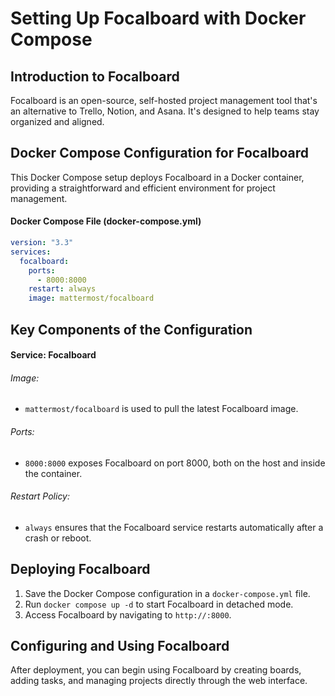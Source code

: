 # Setting Up Focalboard with Docker Compose

## Introduction to Focalboard

Focalboard is an open-source, self-hosted project management tool that's an alternative to Trello, Notion, and Asana. It's designed to help teams stay organized and aligned.

## Docker Compose Configuration for Focalboard

This Docker Compose setup deploys Focalboard in a Docker container, providing a straightforward and efficient environment for project management.

#### Docker Compose File (docker-compose.yml)

```yaml
version: "3.3"
services:
  focalboard:
    ports:
      - 8000:8000
    restart: always
    image: mattermost/focalboard
```

## Key Components of the Configuration

#### Service: Focalboard

###### Image: 

* <code>mattermost/focalboard</code> is used to pull the latest Focalboard image.

###### Ports:

* <code>8000:8000</code> exposes Focalboard on port 8000, both on the host and inside the container.

###### Restart Policy: 

* <code>always</code> ensures that the Focalboard service restarts automatically after a crash or reboot.

## Deploying Focalboard

1. Save the Docker Compose configuration in a <code>docker-compose.yml</code> file.
2. Run <code>docker compose up -d</code> to start Focalboard in detached mode.
3. Access Focalboard by navigating to <code>http://<host-ip>:8000</code>.

## Configuring and Using Focalboard

After deployment, you can begin using Focalboard by creating boards, adding tasks, and managing projects directly through the web interface.
